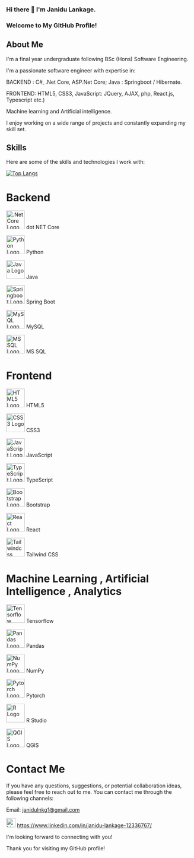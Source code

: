 ### Hi there 👋 I'm Janidu Lankage. 

### Welcome to My GitHub Profile!

## About Me

I'm a final year undergraduate following BSc (Hons) Software Engineering. 

I'm a passionate software engineer with expertise in:

BACKEND : C#, .Net Core, ASP.Net Core; Java : Springboot / Hibernate.

FRONTEND: HTML5, CSS3, JavaScript: JQuery, AJAX, php, React.js, Typescript etc.) 

Machine learning and Artificial intelligence. 

I enjoy working on a wide range of projects and constantly expanding my skill set. 


## Skills
Here are some of the skills and technologies I work with:

[![Top Langs](https://github-readme-stats.vercel.app/api/top-langs/?username=janidulnkg1)](https://github.com/anuraghazra/github-readme-stats)

# Backend
<img src="https://cdn.jsdelivr.net/gh/devicons/devicon/icons/dot-net/dot-net-original.svg" alt=".Net Core Logo" width="50" height="50"> dot NET Core

<img src="https://cdn.jsdelivr.net/gh/devicons/devicon/icons/python/python-original.svg" alt="Python Logo" width="50" height="50"> Python

<img src="https://cdn.jsdelivr.net/gh/devicons/devicon/icons/java/java-original.svg" alt="Java Logo" width="50" height="50"> Java

<img src="https://cdn.jsdelivr.net/gh/devicons/devicon/icons/spring/spring-original.svg" alt="Springboot Logo" width="50" height="50"> Spring Boot

<img src="https://cdn.jsdelivr.net/gh/devicons/devicon/icons/mysql/mysql-original.svg" alt="MySQL Logo" width="50" height="50"> MySQL

<img src="https://cdn.jsdelivr.net/gh/devicons/devicon/icons/microsoftsqlserver/microsoftsqlserver-plain.svg" alt="MSSQL Logo" width="50" height="50"> MS SQL

# Frontend
<img src="https://cdn.jsdelivr.net/gh/devicons/devicon/icons/html5/html5-original.svg" alt="HTML5 Logo" width="50" height="50"> HTML5

<img src="https://cdn.jsdelivr.net/gh/devicons/devicon/icons/css3/css3-original.svg" alt="CSS3 Logo" width="50" height="50"> CSS3

<img src="https://cdn.jsdelivr.net/gh/devicons/devicon/icons/javascript/javascript-original.svg" alt="JavaScript Logo" width="50" height="50"> JavaScript

<img src="https://www.vectorlogo.zone/logos/typescriptlang/typescriptlang-icon.svg" alt="TypeScript Logo" width="50" height="50"> TypeScript

<img src="https://cdn.jsdelivr.net/gh/devicons/devicon/icons/bootstrap/bootstrap-original.svg" alt="Bootstrap Logo" width="50" height="50"> Bootstrap

<img src="https://cdn.jsdelivr.net/gh/devicons/devicon/icons/react/react-original.svg" alt="React Logo" width="50" height="50"> React

<img src="https://upload.wikimedia.org/wikipedia/commons/d/d5/Tailwind_CSS_Logo.svg" alt="Tailwindcss Logo" width="50" height="50"> Tailwind CSS

# Machine Learning , Artificial Intelligence , Analytics

<img src="https://cdn.jsdelivr.net/gh/devicons/devicon/icons/tensorflow/tensorflow-original.svg" alt="Tensorflow Logo" width="50" height="50"> Tensorflow

<img src="https://upload.wikimedia.org/wikipedia/commons/e/ed/Pandas_logo.svg" alt="Pandas Logo" width="50" height="50"> Pandas

<img src="https://upload.wikimedia.org/wikipedia/commons/3/31/NumPy_logo_2020.svg" alt="NumPy Logo" width="50" height="50"> NumPy

<img src="https://www.vectorlogo.zone/logos/pytorch/pytorch-ar21.svg" alt="Pytorch Logo" width="50" height="50"> Pytorch

<img src="https://cdn.jsdelivr.net/gh/devicons/devicon/icons/r/r-original.svg" alt="R Logo" width="50" height="50"> R Studio

<img src="https://www.vectorlogo.zone/logos/qgis/qgis-official.svg" alt="QGIS Logo" width="50" height="50"> QGIS

# Contact Me
If you have any questions, suggestions, or potential collaboration ideas, please feel free to reach out to me. You can contact me through the following channels:

Email: janidulnkg1@gmail.com

<img src="https://cdn.jsdelivr.net/gh/devicons/devicon/icons/linkedin/linkedin-original.svg" alt="Linkedin Logo" width="25" height="25"> https://www.linkedin.com/in/janidu-lankage-12336767/

I'm looking forward to connecting with you!

Thank you for visiting my GitHub profile!
<!--
**janidulnkg1/janidulnkg1** is a ✨ _special_ ✨ repository because its `README.md` (this file) appears on your GitHub profile.

